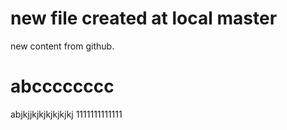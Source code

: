 # new file created at local master
new content from github.
# abcccccccc
abjkjjkjkjkjkjkjkj
1111111111111
